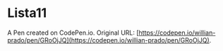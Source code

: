 # Lista11

A Pen created on CodePen.io. Original URL: [https://codepen.io/willian-prado/pen/GRoOjJQ](https://codepen.io/willian-prado/pen/GRoOjJQ).


